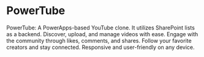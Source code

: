 # PowerTube
PowerTube: A PowerApps-based YouTube clone. It utilizes SharePoint lists as a backend. Discover, upload, and manage videos with ease. Engage with the community through likes, comments, and shares. Follow your favorite creators and stay connected. Responsive and user-friendly on any device.
